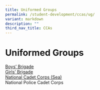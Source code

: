 ```yaml
---
title: Uniformed Groups
permalink: /student-development/ccas/ug/
variant: markdown
description: ""
third_nav_title: CCAs
---
```

# Uniformed Groups
[Boys’ Brigade](/cca/uniformed-groups/boys-brigade/)<br>
[Girls’ Brigade](/cca/uniformed-groups/girls-brigade/)<br>
[National Cadet Corps (Sea)](/cca/uniformed-groups/national-cadet-corps-ncc-sea/)<br>
National Police Cadet Corps<br>